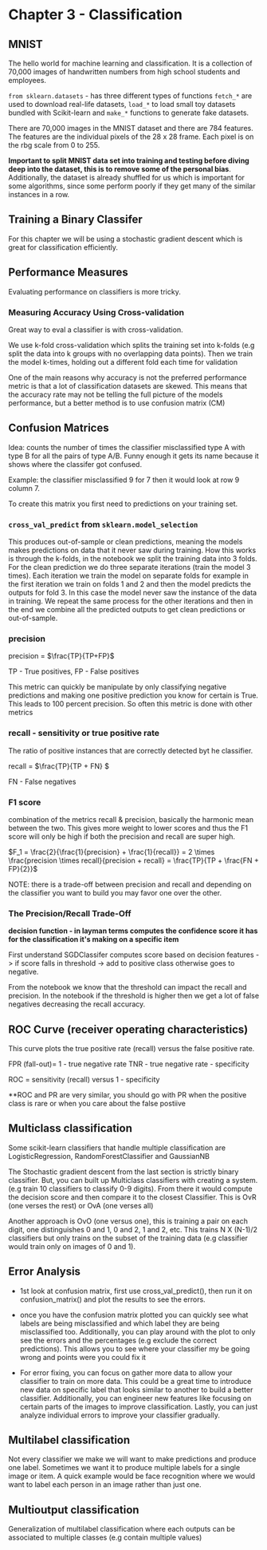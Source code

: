 # Chapter 3 - Classification 

## MNIST
The hello world for machine learning and classification. It is a collection of 70,000 images of handwritten numbers from high school students and employees. 

`from sklearn.datasets` - has three different types of functions `fetch_*` are used to download real-life datasets, `load_*` to load small toy datasets bundled with Scikit-learn and `make_*` functions to generate fake datasets. 

There are 70,000 images in the MNIST dataset and there are 784 features. The features are the individual pixels of the 28 x 28 frame. Each pixel is on the rbg scale from 0 to 255.

**Important to split MNIST data set into training and testing before diving deep into the dataset, this is to remove some of the personal bias**. Additionally, the dataset is already shuffled for us which is important for some algorithms, since some perform poorly if they get many of the similar instances in a row. 

## Training a Binary Classifer 
For this chapter we will be using a stochastic gradient descent which is great for classification efficiently. 

## Performance Measures 

Evaluating performance on classifiers is more tricky. 

### Measuring Accuracy Using Cross-validation 

Great way to eval a classifier is with cross-validation. 

We use k-fold cross-validation which splits the training set into k-folds (e.g split the data into k groups with no overlapping data points). Then we train the model k-times, holding out a different fold each time for validation 

One of the main reasons why accuracy is not the preferred performance metric is that a lot of classification datasets are skewed. This means that the accuracy rate may not be telling the full picture of the models performance, but a better method is to use confusion matrix (CM)

## Confusion Matrices 

Idea: counts the number of times the classifier misclassified type A with type B for all the pairs of type A/B. Funny enough it gets its name because it shows where the classifer got confused.  

Example: the classifier misclassified 9 for 7 then it would look at row 9 column 7. 

To create this matrix you first need to predictions on your training set. 

### `cross_val_predict` from `sklearn.model_selection`

This produces out-of-sample or clean predictions, meaning the models makes predictions on data that it never saw during training. How this works is through the k-folds, in the notebook we split the training data into 3 folds. For the clean prediction we do three separate iterations (train the model 3 times). Each iteration we train the model on separate folds for example in the first iteration we train on folds 1 and 2 and then the model predicts the outputs for fold 3. In this case the model never saw the instance of the data in training. We repeat the same process for the other iterations and then in the end we combine all the predicted outputs to get clean predictions or out-of-sample. 

### precision 

precision = $\frac{TP}{TP+FP}$

TP - True positives, FP - False positives 

This metric can quickly be manipulate by only classifying negative predictions and making one positive prediction you know for certain is True. This leads to 100 percent precision. So often this metric is done with other metrics 

### recall - sensitivity or true positive rate 
The ratio of positive instances that are correctly detected byt he classifier. 

recall = $\frac{TP}{TP + FN} $ 

FN - False negatives 

### F1 score 

combination of the metrics recall & precision, basically the harmonic mean between the two. This gives more weight to lower scores and thus the F1 score will only be high if both the precision and recall are super high. 

$F_1 = \frac{2}{\frac{1}{precision} + \frac{1}{recall}} = 2 \times \frac{precision \times recall}{precision + recall} = \frac{TP}{TP + \frac{FN + FP}{2}}$

NOTE: there is a trade-off between precision and recall and depending on the classifier you want to build you may favor one over the other. 


### The Precision/Recall Trade-Off 

**decision function - in layman terms computes the confidence score it has for the classification it's making on a specific item** 

First understand SGDClassifer 
computes score based on decision features -> if score falls in threshold -> add to positive class otherwise goes to negative. 

From the notebook we know that the threshold can impact the recall and precision. In the notebook if the threshold is higher then we get a lot of false negatives decreasing the recall accuracy. 

## ROC Curve (receiver operating characteristics) 

This curve plots the true positive rate (recall) versus the false positive rate. 

FPR (fall-out)= 1 - true negative rate 
TNR - true negative rate - specificity 

ROC = sensitivity (recall) versus 1 - specificity  

**ROC and PR are very similar, you should go with PR when the positive class is rare or when you care about the false postiive


## Multiclass classification 

Some scikit-learn classifiers that handle multiple classification are LogisticRegression, RandomForestClassifier and GaussianNB 

The Stochastic gradient descent from the last section is strictly binary classifier. But, you can built up Multiclass classifiers with creating a system. (e.g train 10 classifiers to classify 0-9 digits). From there it would compute the decision score and then compare it to the closest Classifier. This is OvR (one verses the rest) or OvA (one verses all)

Another approach  is OvO (one versus one), this is training a pair on each digit, one distinguishes 0 and 1, 0 and 2, 1 and 2, etc. This trains N X (N-1)/2 classifiers but only trains on the subset of the training data (e.g classifier would train only on images of 0 and 1). 

## Error Analysis 

* 1st look at confusion matrix, first use cross_val_predict(), then run it on confusion_matrix() and plot the results to see the errors. 

* once you have the confusion matrix plotted you can quickly see what labels are being misclassified and which label they are being misclassified too. Additionally, you can play around with the plot to only see the errors and the percentages (e.g exclude the correct predictions). This allows you to see where your classifier my be going wrong and points were you could fix it 

- For error fixing, you can focus on gather more data to allow your classifier to train on more data. This could be a great time to introduce new data on specific label that looks similar to another to build a better classifier. Additionally, you can engineer new features like focusing on certain parts of the images to improve classification. Lastly, you can just analyze individual errors to improve your classifier gradually. 

## Multilabel classification 

Not every classifier we make we will want to make predictions and produce one label. Sometimes we want it to produce multiple labels for a single image or item. A quick example would be face recognition where we would want to label each person in an image rather than just one. 

## Multioutput classification 

Generalization of multilabel classification where each outputs can be associated to multiple classes (e.g contain multiple values) 

